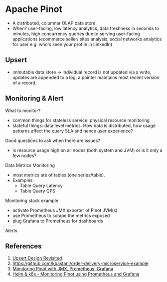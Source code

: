 # Apache Pinot

- A distributed, columnar OLAP data store. 
- When? user-facing, low latency analytics, data freshness in seconds to minutes, 
high concurrency queries due to serving user-facing applications 
(ecommerce seller/ sites analysis, social networks analytics for user 
e.g. who's seen your profile in LinkedIn)

## Upsert

- immutable data store -> individual record is not updated via a write, 
updates are appended to a log, a pointer maintains most recent version of a record.

## Monitoring & Alert

What to monitor?
- common things for stateless service: physical resource monitoring
- stateful things: data level metrics. How data is distributed, 
how usage patterns affect the query SLA and hence user experience?

Good questions to ask when there are issues?
- is resource usage high on all nodes (both system and JVM) or is it only a few nodes?

Data Metrics Monitoring
- most metrics are of tables (one series/table). 
- Examples:
  - Table Query Latency
  - Table Query QPS

Monitoring stack example
- activate Prometheus JMX exporter of Pinot JVM(s)
- use Prometheus to scrape the metrics exposed 
- plug Grafana to Prometheus for dashboards

Alerts

## References
1. [Upsert Design Revisited](https://docs.google.com/document/d/1qljEMndPMxbbKtjlVn9mn2toz7Qrk0TGQsHLfI--7h8)
2. https://github.com/kbastani/order-delivery-microservice-example
3. [Monitoring Pinot with JMX, Prometheus, Grafana](https://medium.com/apache-pinot-developer-blog/monitoring-apache-pinot-99034050c1a5)
4. [Helm & k8s - Monitoring Pinot using Prometheus and Grafana](https://docs.pinot.apache.org/operators/tutorials/monitor-pinot-using-prometheus-and-grafana)